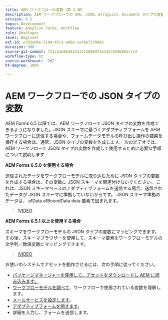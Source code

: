 ```yaml
---
title: AEM ワークフローの変数（第 2 部）
description: AEM ワークフローでの XML、JSON、ArrayList、Document タイプの変数の使用
version: 6.5
topic: Development
feature: Adaptive Forms, Workflow
role: Developer
level: Beginner
exl-id: e7d3e0be-5194-47c2-a668-ce78e727986e
duration: 368
source-git-commit: f23c2ab86d42531113690df2e342c65060b5c7cd
workflow-type: ht
source-wordcount: '262'
ht-degree: 100%

---
```


# AEM ワークフローでの JSON タイプの変数

AEM Forms 6.5 以降では、AEM ワークフローで JSON タイプの変数を作成できるようになりました。JSON スキーマに基づくアダプティブフォームを AEM ワークフローに送信する場合や、フォームデータモデルの呼び出し操作の結果を保存する場合は、通常、JSON タイプの変数を作成します。 次のビデオでは、AEM ワークフローで JSON タイプの変数を作成して使用するために必要な手順について説明します

**AEM Forms 6.5.0 を使用する場合**

送信されたデータをワークフローモデルに取り込むために JSON タイプの変数を作成する場合は、その変数に JSON スキーマを関連付けないでください。 これは、JSON スキーマベースのアダプティブフォームを送信する場合、送信されたデータが JSON スキーマに準拠していないからです。 JSON スキーマ準拠のデータは、 afData.afBoundData.data 要素で囲まれます。

>[!VIDEO](https://video.tv.adobe.com/v/26444?quality=12&learn=on)


**AEM Forms 6.5.1 以上を使用する場合**

スキーマをワークフローモデルの JSON タイプの変数にマッピングできます。その後、スキーマブラウザーを使用して、スキーマ要素をワークフローモデルの文字列／数値変数にマッピングできます。

>[!VIDEO](https://video.tv.adobe.com/v/28097?quality=12&learn=on)

お使いのシステムでアセットを動作させるには、次の手順に従ってください。

* [パッケージマネージャーを使用して、アセットをダウンロードし AEM に読み込みます。](assets/jsonandstringvariable.zip)
* [ワークフローモデルを調べて](http://localhost:4502/editor.html/conf/global/settings/workflow/models/jsonvariable.html)、ワークフローで使用されている変数を理解します。
* [メールサービスを設定します](https://helpx.adobe.com/experience-manager/6-5/sites/administering/using/notification.html?lang=ja#ConfiguringtheMailService)。
* [アダプティブフォームを開きます](http://localhost:4502/content/dam/formsanddocuments/afbasedonjson/jcr:content?wcmmode=disabled)。
* 詳細を入力し、フォームを送信します。
